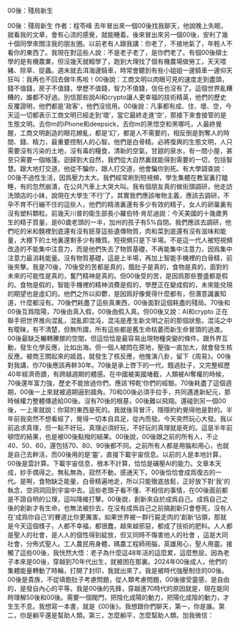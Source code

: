 00後：殘局新生

00後：殘局新生
作者：程苓峰
去年冒出來一個00後找我聊天，他說晚上失眠，就看我的文章，會有心流的感覺，就能睡着。後來冒出來另一個00後，安利了幾十個同學來關注我的朋友圈。以前老有人跟我講：你老了，不接地氣了，年輕人不看你的東西了。我現在對這些人說：不是老子老了，是你們老了。有個00後碩士學的是有機農業，但沒幾天就輟學了，跑到大理找了個有機農場做勞工，天天喂豬、除草、捉蟲。週末就去洱海邊騎車，時常會聽到有些小姐姐一邊騎車一邊仰天狂叫：我再也不回去做牛馬啦！00後說：工商文明以肉眼可見的速度走到盡頭，錢不值錢，房子不值錢，學歷不值錢，智力不值錢，信任也沒有了。這個世界亂糟糟的，誰都不好過。別信那些說AI和crypto讓人更幸福的技術精英，他們的歷史反覆證明，他們都是'政客'，他們沒信用。00後說：凡事都有成、住、壞、空，今天這一切都表示工商文明已經走到‘壞’，當它最終走進‘空’，那接下來會接管的是生態文明。去你m的iPhone和deepsick，去你m的黑悟空和黑哪吒，人最終覺醒，工商文明創造的眼花繚亂，都是‘幻’，都是人不需要的，相反倒是剝奪人的時間、錢、精力，最重要控制人的心智。他們是白骨精。必將復興的生態文明，人只需要沒有污染的土地，沒有毒的糧食，清新的空氣，甘甜的泉水，有一間小屋，甚至只需要一個帳篷。迴歸到大自然，我們從大自然裏就能得到需要的一切，包括智慧。跟大地打交道，他從不騙你，跟人打交道，他會騙你到死。有大學調查說：00後不過性生活，因爲壓力太大。我們經常刷到短視頻，學生集體在教室裏打瞌睡，有的忽然崩潰，在公共汽車上大哭大叫。我有個朋友真的做街頭調研，他走訪洗頭店的小妹，說現在大學生‘不行’了。其實我們應該唯物主義，應該去調研，不孕不育不行繃不住的這些人，他們的精液裏還有多少有效的精子，女人的卵巢裏有沒有塑料顆粒。前幾天川普的衛生部長小羅伯特·肯尼迪說：今天美國的十幾歲男生的精子質量，是60歲老頭的一半，加州的孩子有5%自閉。我們應該去調研，他們吃的米和麵裡到底還有沒有胚芽這些遺傳物質，肉和菜到底還有沒有滋味和能量，大棚下的土地裏還剩多少有機質。短視頻只是下半場。不是這一代人被短視頻改造的不能集中注意力，而是他們失去了物質基礎，不再能集中注意力，因爲集中注意力最消耗能量。沒有物質基礎，這是上半場，再加上智能手機裡的白骨精，前後夾擊。我是70後，70後受的苦都是真的，餓肚子是真的，食物是真的，面對的未來的可能性是真的，奮鬥精神是真的。但00後受的苦，是因爲那些豐盛都是假的。食物是假的，智能手機裡的精神消費是假的，學歷正在變成假的，未來能兌現的期望也是虛幻的。他們之所以抑鬱，是因爲好像覺得什麼都有，但潛意識裏知道，什麼都沒有。70後們耗盡了這些真東西，00後面對這個耗盡的殘局。70後和00後互爲陰陽，70後由真入假，00後由假入真。但00後又說：AI和crypto 正在聯手把世界推向混亂，混亂即混沌，混沌是產生新文明之前的那個狀態。混沌之中有曖昧，有不清楚，但無所謂，所有這些都是舊生命枯萎而新生命冒頭的過渡。00後最缺乏輾轉騰挪的空間，但這恰恰是最容易出現物種突變的條件。跟外界互動，發生化學反應，比如出海。但一個人被悶在原地，壓強一直加大，就會發生核反應。被商王關起來的姬昌，就發生了核反應，他推演八卦，留下《周易》。00後對我講，你70後應該再幹30年。70後是承上啓下的一代，餓過肚子，又完整經歷40年經濟奇蹟，有跨越週期的體感。在中國被美國堵截，人類被AI奪權的時候，70後還年富力強，歷史不能放過你們，應該‘榨乾’你們的經驗。70後耗盡了這個週期，00後一上來就被週期逼到牆角。70和00後必須手拉手，共同邁進新紀元，那時候權力整體傳遞給00後。沒有70後的根基，00後難以飛翔。還碰到另一個00後，一上來就說：你寫的東西是死的。我就後背冒汗，隱隱約約覺得他是對的。半年前我突然不想看經了，覺得一切本自具足，從內而發。今天突然玩心大發。我以前追求真理，但一點不好玩，真理必須好玩，不好玩的真理就是死的。這是半年前頓悟的結果，也是被00後點撥的結果。00後說，00後跟之前的所有人，不止40、50、60，還包括70、80、90後都不同。之前所有人都是用腦和用心，也就是自己去幹活，而00後用的是‘靈’，直接下載宇宙信息。以前的人是本地計算，00後是雲計算。下載宇宙信息，根本不計算，恰恰是碾壓AI的能力。文章本天成，妙手偶得之。無私無為，寂然不動，感通天下。00後恰恰會成爲復古的一代。是啊，食物缺乏能量，白骨精遍地走，所以只能徹底放鬆，正好放下對'我'的執念，空洞洞回到宇宙中去。這些老頭子看不懂、不相信的事情，在00後面前都是不證自明的公理，這叫降維打擊。00後說，創新來自於成爲自己。成爲自己之後的創新才有生命，也無法被抄去，在沒有成爲自己之前搞創新只會卷死，沒有人在‘成爲你自己’的賽道比你更厲害。如果世界被一群行屍走肉的‘創新’佔領，那就是今天這個樣子，人都不幸福，都很蠢，越來越邪惡，都成了技術的肥料。人人都是聖人的社會，是人人的個性得到綻放，但又同時不傷害他人的社會 ，這是大同社會，分佈式聖人。工人農民用身體，碼農工程師用腦，英雄用心，聖人用靈。接觸了這些00後，我恍然大悟：老子為什麼這48年活的這麼累，這麼憋屈，因為老子本來是00後，穿越到70年代出生，就被困在那裏。2024年00後成人，他們的集體能量轉動了時輪，打開了封印，我就出來了。我是被時代強壓制住的00後。00後是貴族，不從填飽肚子考慮問題，從人類考慮問題，00後接受靈感，是自由的，是發自內心的平等。我是00後的先鋒，穿越進70時代的原因就是，現在能同時理解50後和00後。需要一個閥門，把陰化成陽的動力，把陽化成陰的動力，才生生不息。我想寫一本書，就是《00後》。我想跟你們聊天，第一，你是誰。第二，你是躺平還是幫助人類。第三，怎麼躺平，怎麼幫助人類。加我微信：